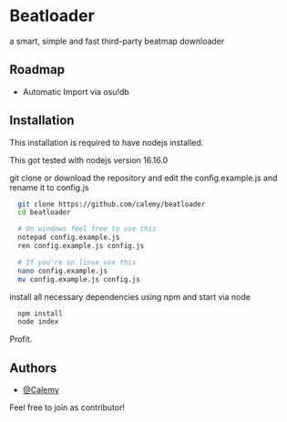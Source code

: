 # Beatloader
 a smart, simple and fast third-party beatmap downloader

## Roadmap

- Automatic Import via osu!db

## Installation

This installation is required to have nodejs installed.

This got tested with nodejs version 16.16.0

git clone or download the repository and edit the config.example.js and rename it to config.js

```bash
  git clone https://github.com/calemy/beatloader
  cd beatloader

  # On windows feel free to use this
  notepad config.example.js
  ren config.example.js config.js

  # If you're on linux use this
  nano config.example.js
  mv config.example.js config.js
```

install all necessary dependencies using npm and start via node

```bash
  npm install
  node index
```

Profit.


## Authors

- [@Calemy](https://www.github.com/calemy)

Feel free to join as contributor!
